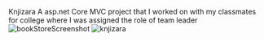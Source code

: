 Knjizara
A asp.net Core MVC project that I worked on with my classmates for college where I was assigned the role of team leader
![bookStoreScreenshot](https://user-images.githubusercontent.com/56339547/203541387-14859ea1-8673-483a-8cb0-2d6338eaaf78.PNG)
![knjizara](https://user-images.githubusercontent.com/56339547/203541432-b7c27f02-0aef-4fa8-a22e-c7ae18df2627.PNG)
